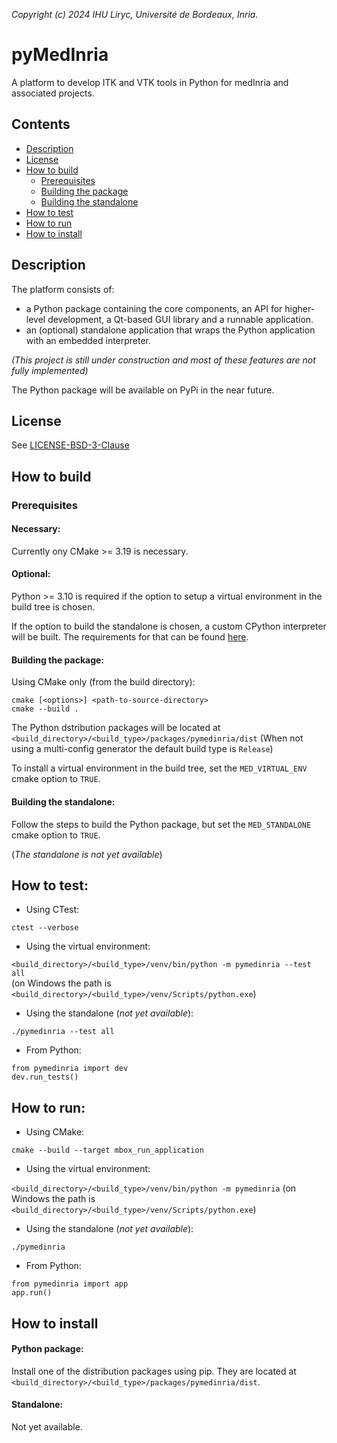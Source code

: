 *Copyright (c) 2024 IHU Liryc, Université de Bordeaux, Inria.*

# pyMedInria

A platform to develop ITK and VTK tools in Python for medInria and associated projects.

## Contents

* [Description](#description)
* [License](#license)
* [How to build](#how-to-build)
  * [Prerequisites](#prerequisites)
  * [Building the package](#building-the-package)
  * [Building the standalone](#building-the-standalone)
* [How to test](#how-to-test)
* [How to run](#how-to-run)
* [How to install](#how-to-install)

## Description

The platform consists of:

- a Python package containing the core components, an API for higher-level development, a Qt-based GUI library and a runnable application.
- an (optional) standalone application that wraps the Python application with an embedded interpreter.

*(This project is still under construction and most of these features are not fully implemented)*

The Python package will be available on PyPi in the near future.

## License

See [LICENSE-BSD-3-Clause](LICENSE-BSD-3-Clause.txt)

## How to build

### Prerequisites

#### Necessary:

Currently ony CMake >= 3.19 is necessary.

#### Optional:

Python >= 3.10 is required if the option to setup a virtual environment in the build tree is chosen.

If the option to build the standalone is chosen, a custom CPython interpreter will be built. The requirements for that can be found [here](https://github.com/python/cpython?tab=readme-ov-file#build-instructions).

#### Building the package:

Using CMake only (from the build directory):

```
cmake [<options>] <path-to-source-directory>
cmake --build .
```

The Python dstribution packages will be located at `<build_directory>/<build_type>/packages/pymedinria/dist`
(When not using a multi-config generator the default build type is `Release`)

To install a virtual environment in the build tree, set the `MED_VIRTUAL_ENV` cmake option to `TRUE`.

#### Building the standalone:

Follow the steps to build the Python package, but set the `MED_STANDALONE` cmake option to `TRUE`.

(*The standalone is not yet available*)

## How to test:

* Using CTest:

`ctest --verbose`

* Using the virtual environment:

`<build_directory>/<build_type>/venv/bin/python -m pymedinria --test all`\
(on Windows the path is `<build_directory>/<build_type>/venv/Scripts/python.exe`)

* Using the standalone (*not yet available*):

`./pymedinria --test all`

* From Python:

```
from pymedinria import dev
dev.run_tests()
```

## How to run:

* Using CMake:

```
cmake --build --target mbox_run_application
```

* Using the virtual environment:

`<build_directory>/<build_type>/venv/bin/python -m pymedinria`
(on Windows the path is `<build_directory>/<build_type>/venv/Scripts/python.exe`)

* Using the standalone (*not yet available*):

`./pymedinria`

* From Python:

```
from pymedinria import app
app.run()
```


## How to install

#### Python package:

Install one of the distribution packages using pip.
They are located at `<build_directory>/<build_type>/packages/pymedinria/dist`.

#### Standalone:

Not yet available.
